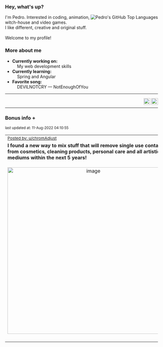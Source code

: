 ### Hey, what's up?
<img align="right" alt="Pedro's GitHub Top Languages" src="https://github-readme-stats.vercel.app/api/top-langs/?username=PedrosUsername&exclude_repo=HW2&layout=compact" />

I'm Pedro. Interested in coding, animation, witch-house and video games.<br>
I like different, creative and original stuff.<br><br>
Welcome to my profile!

### More about me
- **Currently working on:**  
&nbsp;&nbsp;&nbsp;&nbsp;My web development skills
- **Currently learning:**  
&nbsp;&nbsp;&nbsp;&nbsp;Spring and Angular
- **Favorite song:**  
&nbsp;&nbsp;&nbsp;&nbsp;DEVILNOTCRY — NotEnoughOfYou
___
[<img align="right" alt="LinkedIn" width="22px" src="https://cdn.jsdelivr.net/npm/simple-icons@v3/icons/linkedin.svg" />][linkedin]
&nbsp;&nbsp;
[<img align="right" alt="Email" width="22px" src="https://cdn.jsdelivr.net/npm/simple-icons@v3/icons/gmail.svg" />][gmail]
___

### Bonus info +

<p align="left"><sub>last updated at: 11-Aug-2022 04:10:55</sub></p>

|   |
| --- |
| <sub>[Posted by: u/chromAdjust][source]</sub> |
| **I found a new way to mix stuff that will remove single use containers from cosmetics, cleaning products, personal care and all artistic mediums within the next 5 years!** | 
|<p align="center"> <img alt="image" src="https://i.redd.it/e9bnq0m2apf91.jpg" width="550" /> </p>|
|   |

  



  
  
  
[linkedin]: https://linkedin.com/in/pedro-h-r-gomes-8a487b14a/
[gmail]: mailto:pilique11@gmail.com
[source]: https://www.reddit.com/r/interestingasfuck/comments/wg1kn7/i_found_a_new_way_to_mix_stuff_that_will_remove/
[PushshiftAPI]: https://github.com/pushshift/api